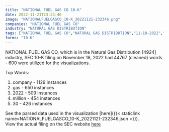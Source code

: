 ```yaml
---
title: "NATIONAL FUEL GAS CO 10-K"
date: 2022-11-21T23:23:46
image: "NATIONALFUELGASCO_10-K_20221121-232346.png"
companies: "NATIONAL FUEL GAS CO"
industry: "NATURAL GAS DISTRIBUTION"
tags: ["NATIONAL FUEL GAS CO","NATURAL GAS DISTRIBUTION","11-18-2022","10-K"]
forms: "10-K"
---
```

NATIONAL FUEL GAS CO, which is in the Natural Gas Distribution [4924] industry, SEC 10-K filing on November 18, 2022 had 44767 (cleaned) words - 600 were utilized for the visualizations.

Top Words:
1. company - 1129 instances
2. gas - 650 instances
3. 2022 - 509 instances
4. million - 454 instances
5. 30 - 426 instances


See the parsed data used in the visualization [here]({{< staticlink name=NATIONALFUELGASCO_10-K_20221121-232346.json >}}).  
View the actual filing on the SEC website [here](https://www.sec.gov/Archives/edgar/data/70145/0000070145-22-000034.txt)
